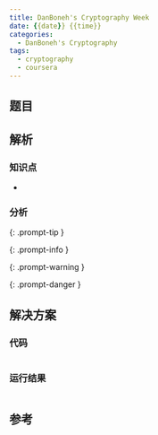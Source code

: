 ```yaml
---
title: DanBoneh's Cryptography Week
date: {{date}} {{time}}
categories:
  - DanBoneh's Cryptography
tags:
  - cryptography
  - coursera
---
```


## 题目



## 解析

### 知识点
- 

### 分析
> 
{: .prompt-tip }

> 
{: .prompt-info }

> 
{: .prompt-warning }

> 
{: .prompt-danger }


## 解决方案

### 代码

```python

```

### 运行结果

```

```

## 参考
